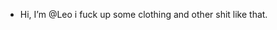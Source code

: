 - Hi, I’m @Leo
i fuck up some clothing and other shit like that.

<!---
LeoDesignz/LeoDesignz is a ✨ special ✨ repository because its `README.md` (this file) appears on your GitHub profile.
You can click the Preview link to take a look at your changes.
--->
